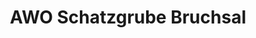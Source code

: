 ---
title: "AWO Schatzgrube Bruchsal"
url: /bruchsal/awo-schatzgrube-bruchsal/
shop: Gebrauchtwaren
---